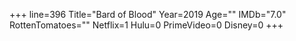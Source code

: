 +++
line=396
Title="Bard of Blood"
Year=2019
Age=""
IMDb="7.0"
RottenTomatoes=""
Netflix=1
Hulu=0
PrimeVideo=0
Disney=0
+++

